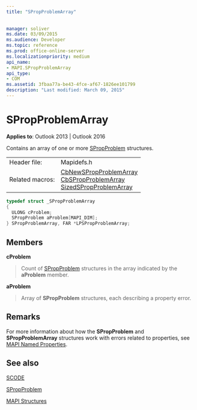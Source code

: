 ```yaml
---
title: "SPropProblemArray"
 
 
manager: soliver
ms.date: 03/09/2015
ms.audience: Developer
ms.topic: reference
ms.prod: office-online-server
ms.localizationpriority: medium
api_name:
- MAPI.SPropProblemArray
api_type:
- COM
ms.assetid: 3fbaa77a-be43-4fce-af67-1826ee101799
description: "Last modified: March 09, 2015"
---
```


# SPropProblemArray

  
  
**Applies to**: Outlook 2013 | Outlook 2016 
  
Contains an array of one or more [SPropProblem](spropproblem.md) structures. 
  
|||
|:-----|:-----|
|Header file:  <br/> |Mapidefs.h  <br/> |
|Related macros:  <br/> |[CbNewSPropProblemArray](cbnewspropproblemarray.md) <br/> [CbSPropProblemArray](cbspropproblemarray.md) <br/> [SizedSPropProblemArray](sizedspropproblemarray.md) <br/> |
   
```cpp
typedef struct _SPropProblemArray
{
  ULONG cProblem;
  SPropProblem aProblem[MAPI_DIM];
} SPropProblemArray, FAR *LPSPropProblemArray;

```

## Members

 **cProblem**
  
> Count of [SPropProblem](spropproblem.md) structures in the array indicated by the **aProblem** member. 
    
 **aProblem**
  
> Array of **SPropProblem** structures, each describing a property error. 
    
## Remarks

For more information about how the **SPropProblem** and **SPropProblemArray** structures work with errors related to properties, see [MAPI Named Properties](mapi-named-properties.md). 
  
## See also



[SCODE](scode.md)
  
[SPropProblem](spropproblem.md)


[MAPI Structures](mapi-structures.md)

